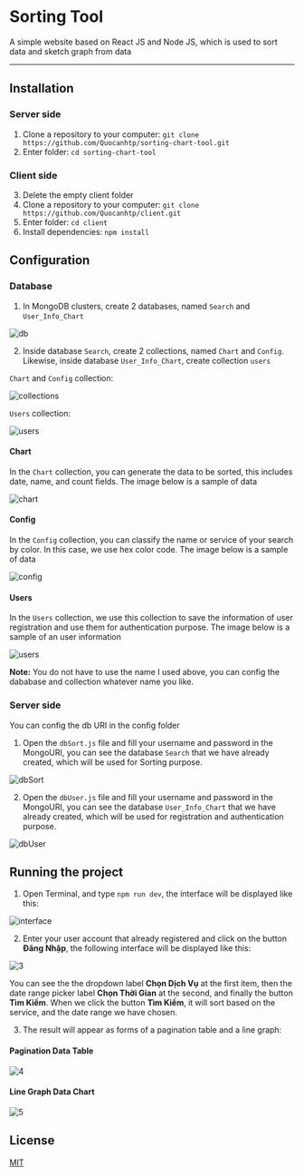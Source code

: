 # Sorting Tool
A simple website based on React JS and Node JS, which is used to sort data and sketch graph from data

---
## Installation

### Server side
1. Clone a repository to your computer: `git clone https://github.com/Quocanhtp/sorting-chart-tool.git`
2. Enter folder: `cd sorting-chart-tool`

### Client side
3. Delete the empty client folder
4. Clone a repository to your computer: `git clone https://github.com/Quocanhtp/client.git`
5. Enter folder: `cd client`
6. Install dependencies: `npm install`

## Configuration

### Database
1. In MongoDB clusters, create 2 databases, named `Search` and `User_Info_Chart` 

![db](https://user-images.githubusercontent.com/36063411/104437581-8a2a2900-55c1-11eb-9510-4396c5f42925.PNG)

2. Inside database `Search`, create 2 collections, named `Chart` and `Config`. Likewise, inside database `User_Info_Chart`, create collection `users`

`Chart` and `Config` collection: 

![collections](https://user-images.githubusercontent.com/36063411/104437730-bba2f480-55c1-11eb-8b3c-a65d9ccc6130.PNG)

`Users` collection: 

![users](https://user-images.githubusercontent.com/36063411/104441778-b6947400-55c6-11eb-86de-d869bde2fe00.PNG)
#### Chart
In the `Chart` collection, you can generate the data to be sorted, this includes date, name, and count fields. The image below is a sample of data

![chart](https://user-images.githubusercontent.com/36063411/104439984-5dc3dc00-55c4-11eb-81f5-8b5fc7495aef.PNG)

#### Config
In the `Config` collection, you can classify the name or service of your search by color. In this case, we use hex color code. The image below is a sample of data

![config](https://user-images.githubusercontent.com/36063411/104440334-c9a64480-55c4-11eb-9888-86465b5a3221.PNG)

#### Users
In the `Users` collection, we use this collection to save the information of user registration and use them for authentication purpose. The image below is a sample of an user information

![users](https://user-images.githubusercontent.com/36063411/104440500-05d9a500-55c5-11eb-92ac-56f4a0d64acf.PNG)

**Note:** You do not have to use the name I used above, you can config the dababase and collection whatever name you like.
### Server side
You can config the db URI in the config folder

1. Open the `dbSort.js` file and fill your username and password in the MongoURI, you can see the database `Search` that we have already created, which will be used for Sorting purpose. 

![dbSort](https://user-images.githubusercontent.com/36063411/104436200-e2602b80-55bf-11eb-80d7-39e44ae34858.PNG)

2. Open the `dbUser.js` file and fill your username and password in the MongoURI, you can see the database `User_Info_Chart` that we have already created, which will be used for registration and authentication purpose.

![dbUser](https://user-images.githubusercontent.com/36063411/104436251-f60b9200-55bf-11eb-96a3-93ad0399db61.PNG)
## Running the project
1. Open Terminal, and type `npm run dev`, the interface will be displayed like this:

![interface](https://user-images.githubusercontent.com/36063411/104434045-5947f500-55bd-11eb-8035-001cfd40431b.PNG)

2. Enter your user account that already registered and click on the button **Đăng Nhập**, the following interface will be displayed like this:

![3](https://user-images.githubusercontent.com/36063411/90371771-a15bfd80-e099-11ea-90df-7b2db3c5b792.PNG)

You can see the the dropdown label **Chọn Dịch Vụ** at the first item, then the date range picker label **Chọn Thời Gian** at the second, and finally the button **Tìm Kiếm**. When we click the button **Tìm Kiếm**, it will sort based on the service, and the date range we have chosen. 

3. The result will appear as forms of a pagination table and a line graph:

#### Pagination Data Table
![4](https://user-images.githubusercontent.com/36063411/90372491-af5e4e00-e09a-11ea-81c5-79a4d529d783.PNG)

#### Line Graph Data Chart
![5](https://user-images.githubusercontent.com/36063411/90372584-cf8e0d00-e09a-11ea-8d5e-87cf212d008d.PNG)

## License
[MIT](https://choosealicense.com/licenses/mit/)

